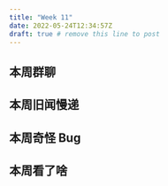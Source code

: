 ```yaml
---
title: "Week 11"
date: 2022-05-24T12:34:57Z
draft: true # remove this line to post
---
```


## 本周群聊

<!--more-->

## 本周旧闻慢递

## 本周奇怪 Bug

## 本周看了啥
